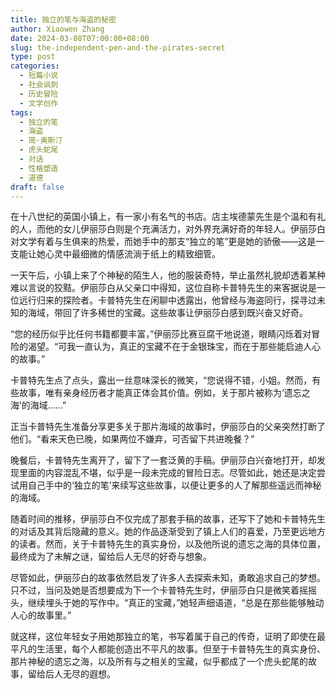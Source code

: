 ```yaml
---
title: 独立的笔与海盗的秘密
author: Xiaowen Zhang
date: 2024-03-08T07:00:00+08:00
slug: the-independent-pen-and-the-pirates-secret
type: post
categories:
  - 短篇小说
  - 社会讽刺
  - 历史冒险
  - 文学创作
tags:
  - 独立的笔
  - 海盗
  - 简·奥斯汀
  - 虎头蛇尾
  - 对话
  - 性格塑造
  - 道德
draft: false
---
```


在十八世纪的英国小镇上，有一家小有名气的书店。店主埃德蒙先生是个温和有礼的人，而他的女儿伊丽莎白则是个充满活力，对外界充满好奇的年轻人。伊丽莎白对文学有着与生俱来的热爱，而她手中的那支“独立的笔”更是她的骄傲——这是一支能让她心灵中最细微的情感流淌于纸上的精致细管。

一天午后，小镇上来了个神秘的陌生人，他的服装奇特，举止虽然礼貌却透着某种难以言说的狡黠。伊丽莎白从父亲口中得知，这位自称卡普特先生的来客据说是一位远行归来的探险者。卡普特先生在闲聊中透露出，他曾经与海盗同行，探寻过未知的海域，带回了许多稀世的宝藏。这些故事让伊丽莎白感到既兴奋又好奇。

“您的经历似乎比任何书籍都要丰富，”伊丽莎比赛豆腐干地说道，眼睛闪烁着对冒险的渴望。“可我一直认为，真正的宝藏不在于金银珠宝，而在于那些能启迪人心的故事。”

卡普特先生点了点头，露出一丝意味深长的微笑，“您说得不错，小姐。然而，有些故事，唯有亲身经历者才能真正体会其价值。例如，关于那片被称为‘遗忘之海’的海域……”

正当卡普特先生准备分享更多关于那片海域的故事时，伊丽莎白的父亲突然打断了他们。“看来天色已晚，如果两位不嫌弃，可否留下共进晚餐？”

晚餐后，卡普特先生离开了，留下了一套泛黄的手稿。伊丽莎白兴奋地打开，却发现里面的内容混乱不堪，似乎是一段未完成的冒险日志。尽管如此，她还是决定尝试用自己手中的‘独立的笔’来续写这些故事，以便让更多的人了解那些遥远而神秘的海域。

随着时间的推移，伊丽莎白不仅完成了那套手稿的故事，还写下了她和卡普特先生的对话及其背后隐藏的意义。她的作品逐渐受到了镇上人们的喜爱，乃至更远地方的读者。然而，关于卡普特先生的真实身份，以及他所说的遗忘之海的具体位置，最终成为了未解之谜，留给后人无尽的好奇与想象。

尽管如此，伊丽莎白的故事依然启发了许多人去探索未知，勇敢追求自己的梦想。只不过，当问及她是否想要成为下一个卡普特先生时，伊丽莎白只是微笑着摇摇头，继续埋头于她的写作中。“真正的宝藏，”她轻声细语道，“总是在那些能够触动人心的故事里。”

就这样，这位年轻女子用她那独立的笔，书写着属于自己的传奇，证明了即使在最平凡的生活里，每个人都能创造出不平凡的故事。但至于卡普特先生的真实身份、那片神秘的遗忘之海，以及所有与之相关的宝藏，似乎都成了一个虎头蛇尾的故事，留给后人无尽的遐想。